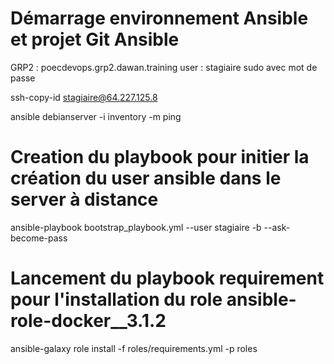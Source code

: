#  Démarrage environnement Ansible et projet Git Ansible

GRP2 :
poecdevops.grp2.dawan.training
user : stagiaire
sudo avec mot de passe

ssh-copy-id stagiaire@64.227.125.8

ansible debianserver -i inventory -m ping

# Creation du playbook pour initier la création du user ansible dans le server à distance

ansible-playbook bootstrap_playbook.yml --user stagiaire -b --ask-become-pass

# Lancement du playbook requirement pour l'installation du role ansible-role-docker__3.1.2
ansible-galaxy role install -f roles/requirements.yml -p roles